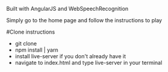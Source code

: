 Built with AngularJS and WebSpeechRecognition

Simply go to the home page and follow the instructions to play

#Clone instructions
- git clone
- npm install | yarn
- install live-server if you don't already have it
- navigate to index.html and type live-server in your terminal